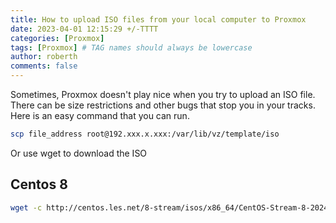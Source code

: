 ```yaml
---
title: How to upload ISO files from your local computer to Proxmox
date: 2023-04-01 12:15:29 +/-TTTT
categories: [Proxmox]
tags: [Proxmox] # TAG names should always be lowercase
author: roberth
comments: false
---
```


Sometimes, Proxmox doesn't play nice when you try to upload an ISO file. There can be size restrictions and other bugs that stop you in your tracks. Here is an easy command that you can run.

```sh
scp file_address root@192.xxx.x.xxx:/var/lib/vz/template/iso
```

Or use wget to download the ISO

## Centos 8

```sh
wget -c http://centos.les.net/8-stream/isos/x86_64/CentOS-Stream-8-20240129.0-x86_64-boot.iso -P /var/lib/vz/template/iso
```